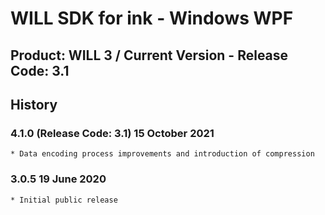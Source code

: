 # WILL SDK for ink - Windows WPF

## Product: WILL 3 / Current Version - Release Code: 3.1

## History

### 4.1.0  (Release Code: 3.1) 15 October 2021
    * Data encoding process improvements and introduction of compression 

### 3.0.5  19 June 2020
    * Initial public release
    
